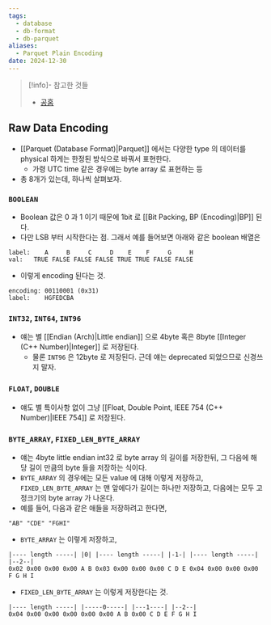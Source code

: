 ```yaml
---
tags:
  - database
  - db-format
  - db-parquet
aliases:
  - Parquet Plain Encoding
date: 2024-12-30
---
```

> [!info]- 참고한 것들
> - [공홈](https://parquet.apache.org/docs/file-format/data-pages/encodings/#plain-plain--0)

## Raw Data Encoding

- [[Parquet (Database Format)|Parquet]] 에서는 다양한 type 의 데이터를 physical 하게는 한정된 방식으로 바꿔서 표현한다.
	- 가령 UTC time 같은 경우에는 byte array 로 표현하는 등
- 총 8개가 있는데, 하나씩 살펴보자.

### `BOOLEAN`

- Boolean 값은 0 과 1 이기 때문에 1bit 로 [[Bit Packing, BP (Encoding)|BP]] 된다.
- 다만 LSB 부터 시작한다는 점. 그래서 예를 들어보면 아래와 같은 boolean 배열은

```
label:    A     B     C     D    E    F     G     H
val:   TRUE FALSE FALSE FALSE TRUE TRUE FALSE FALSE
```

- 이렇게 encoding 된다는 것.

```
encoding: 00110001 (0x31)
label:    HGFEDCBA
```

### `INT32`, `INT64`, `INT96`

- 얘는 별 [[Endian (Arch)|Little endian]] 으로 4byte 혹은 8byte [[Integer (C++ Number)|Integer]] 로 저장된다.
	- 물론 `INT96` 은 12byte 로 저장된다. 근데 얘는 deprecated 되었으므로 신경쓰지 말자.

### `FLOAT`, `DOUBLE`

- 얘도 별 특이사항 없이 그냥 [[Float, Double Point, IEEE 754 (C++ Number)|IEEE 754]] 로 저장된다.

### `BYTE_ARRAY`, `FIXED_LEN_BYTE_ARRAY`

- 얘는 4byte little endian int32 로 byte array 의 길이를 저장한뒤, 그 다음에 해당 길이 만큼의 byte 들을 저장하는 식이다.
- `BYTE_ARRAY` 의 경우에는 모든 value 에 대해 이렇게 저장하고, `FIXED_LEN_BYTE_ARRAY` 는 맨 앞에다가 길이는 하나만 저장하고, 다음에는 모두 고정크기의 byte array 가 나온다.
- 예를 들어, 다음과 같은 애들을 저장하려고 한다면,

```
"AB" "CDE" "FGHI"
```

- `BYTE_ARRAY` 는 이렇게 저장하고,

```
|---- length -----| |0| |---- length -----| |-1-| |---- length -----| |--2--|
0x02 0x00 0x00 0x00 A B 0x03 0x00 0x00 0x00 C D E 0x04 0x00 0x00 0x00 F G H I
```

- `FIXED_LEN_BYTE_ARRAY` 는 이렇게 저장한다는 것.

```
|---- length -----| |-----0-----| |---1----| |--2--|
0x04 0x00 0x00 0x00 0x00 0x00 A B 0x00 C D E F G H I
```